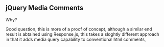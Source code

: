 ## jQuery Media Comments

Why?

Good question, this is more of a proof of concept, although a similar end result is abtained using Response.js, this takes a sloghtly different approach in that it adds media query capability to conventional html comments,


